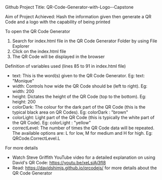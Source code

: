 Github Project Title: QR-Code-Generator-with-Logo--Capstone

Aim of Project Achieved: Hash the information given then generate a QR Code and a logo with the capability of being printed

To open the QR Code Generator
1) Search for index.html file in the QR Code Generator Folder by using File Explorer
2) Click on the index.html file
3) The QR Code will be displayed in the browser

Definition of variables used (lines 85 to 91 in index.html file)
- text: This is the word(s) given to the QR Code Generator. Eg: text: "Monique"
- width: Controls how wide the QR Code should be (left to right). Eg: width: 200 
- height: Dictates the height of the QR Code (top to the bottom). Eg: height: 200
- colorDark: The colour for the dark part of the QR Code (this is the typical black area on QR Codes). Eg: colorDark : "brown"
- colorLight: Light part of the QR Code (this is typically the white part of the QR Code). Eg: colorLight : "yellow"
- correctLevel: The number of times the QR Code data will be repeated. The available options are: L for low, M for medium and H for high. Eg: QRCode.CorrectLevel.L        

For more details
- Watch Steve Griffith YouTube video for a detailed explanation on using David's QR Code: https://youtu.be/xeLsiAj3fI8 
- Read: https://davidshimjs.github.io/qrcodejs/ for more details about the QR Code Generator

